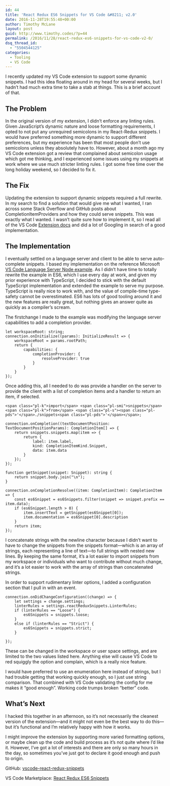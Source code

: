 ```yaml
---
id: 44
title: 'React Redux ES6 Snippets for VS Code &#8211; v2.0'
date: 2016-11-28T19:55:48+00:00
author: Timothy McLane
layout: post
guid: http://www.timothy.codes/?p=44
permalink: /2016/11/28/react-redux-es6-snippets-for-vs-code-v2-0/
dsq_thread_id:
  - "5504544125"
categories:
  - Tooling
  - VS Code
---
```

I recently updated my VS Code extension to support some dynamic snippets. I had this idea floating around in my head for several weeks, but I hadn&#8217;t had much extra time to take a stab at things. This is a brief account of that.

## The Problem

In the original version of my extension, I didn&#8217;t enforce any linting rules. Given JavaScript&#8217;s dynamic nature and loose formatting requirements, I opted to not put any unrequired semicolons in my React-Redux snippets. I would have preferred something more dynamic to support different preferences, but my experience has been that most people don&#8217;t use semicolons unless they absolutely have to. However, about a month ago my VS Code extension got a review that complained about semicolon usage which got me thinking, and I experienced some issues using my snippets at work where we use much stricter linting rules. I got some free time over the long holiday weekend, so I decided to fix it.

## The Fix

Updating the extension to support dynamic snippets required a full rewrite. In my search to find a solution that would give me what I wanted, I ran across some Stack Overflow and GitHub posts about CompletionItemProviders and how they could serve snippets. This was exactly what I wanted. I wasn&#8217;t quite sure how to implement it, so I read all of the VS Code [Extension docs](https://code.visualstudio.com/docs/extensions/overview) and did a lot of Googling in search of a good implementation.

## The Implementation

I eventually settled on a language server and client to be able to serve auto-complete snippets. I based my implementation on the reference Microsoft [VS Code Language Server Node example](https://github.com/Microsoft/vscode-languageserver-node-example). As I didn&#8217;t have time to totally rewrite the example in ES6, which I use every day at work, and given my prior experience with TypeScript, I decided to stick with the default TypeScript implementation and extended the example to serve my purpose. TypeScript is really nice to work with, and the value of compile-time type-safety cannot be overestimated. ES6 has lots of good tooling around it and the new features are really great, but nothing gives an answer quite as quickly as a compiler&#8217;s scream.

The firstchange I made to the example was modifying the language server capabilities to add a completion provider.

    let workspaceRoot: string;
    connection.onInitialize((params): InitializeResult => {
    	workspaceRoot = params.rootPath;
    	return {
    		capabilities: {
    			completionProvider: {
    				resolveProvider: true
    			}
    		}
    	}
    });

Once adding this, all I needed to do was provide a handler on the server to provide the client with a list of completion items and a handler to return an item, if selected.

    <span class="pl-k">import</span> <span class="pl-smi">snippets</span> <span class="pl-k">from</span> <span class="pl-s"><span class="pl-pds">'</span>./snippets<span class="pl-pds">'</span></span>;
    
    connection.onCompletion((textDocumentPosition: TextDocumentPositionParams): CompletionItem[] => {
    	return snippets.snippets.map(item => {
    		return {
    			label: item.label,
    			kind: CompletionItemKind.Snippet,
    			data: item.data
    		}
    	});
    });
    
    function getSnippet(snippet: Snippet): string {
    	return snippet.body.join("\n");
    }
    
    connection.onCompletionResolve((item: CompletionItem): CompletionItem => {
    	const es6Snippet = es6Snippets.filter(snippet => snippet.prefix == item.data);
    	if (es6Snippet.length > 0) {
    		item.insertText = getSnippet(es6Snippet[0]);
    		item.documentation = es6Snippet[0].description
    	}
    	return item;
    });

I concatenate strings with the newline character because I didn&#8217;t want to have to change the snippets from the snippets format—which is an array of strings, each representing a line of text—to full strings with nested new lines. By keeping the same format, it&#8217;s a lot easier to import snippets from my workspace or individuals who want to contribute without much change, and it&#8217;s a lot easier to work with the array of strings than concatenated strings.

In order to support rudimentary linter options, I added a configuration section that I pull in with an event.

    connection.onDidChangeConfiguration((change) => {
    	let settings = change.settings;
    	linterRules = settings.reactReduxSnippets.LinterRules;
    	if (linterRules == "Loose") {
    		es6Snippets = snippets.loose;
    	}
    	else if (linterRules == "Strict") {
    		es6Snippets = snippets.strict;
    	}
    
    });

These can be changed in the workspace or user space settings, and are limited to the two values listed here. Anything else will cause VS Code to red squiggly the option and complain, which is a really nice feature.

I would have preferred to use an enumeration here instead of strings, but I had trouble getting that working quickly enough, so I just use string comparison. That combined with VS Code validating the config for me makes it &#8220;good enough&#8221;. Working code trumps broken &#8220;better&#8221; code.

## What&#8217;s Next

I hacked this together in an afternoon, so it&#8217;s not necessarily the cleanest version of the extension—and it might not even be the best way to do this—but it&#8217;s functional and I&#8217;m relatively happy with how it works.

I might improve the extension by supporting more varied formatting options, or maybe clean up the code and build process as it&#8217;s not quite where I&#8217;d like it. However, I&#8217;ve got a lot of interests and there are only so many hours in the day, so sometimes you&#8217;ve just got to declare it good enough and push to origin.

GitHub: [vscode-react-redux-snippets](https://github.com/timothymclane/vscode-react-redux-snippets/)
  
VS Code Marketplace: [React Redux ES6 Snippets](https://marketplace.visualstudio.com/items?itemName=timothymclane.react-redux-es6-snippets)